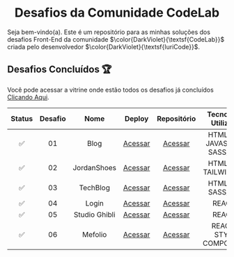 <div align="center">
 <h1>Desafios da Comunidade CodeLab</h1> 
</div>

<p>Seja bem-vindo(a). Este é um repositório para as minhas soluções dos desafios Front-End da comunidade $\color{DarkViolet}{\textsf{CodeLab}}$ criada pelo desenvolvedor $\color{DarkViolet}{\textsf{IuriCode}}$. </p> 

## Desafios Concluídos 🏆
<p>Você pode acessar a vitrine onde estão todos os desafios já concluídos <a href="https://gabrielalencs.github.io/Site-Desafios-CodeLab/" target="_blank">Clicando Aqui</a>.</p>

| Status | Desafio | Nome | Deploy | Repositório | Tecnologias Utilizadas
:------: | :-----: | :--: | :--: | :--: | :-----:
✅ | 01 | Blog | <a href="https://gabrielalencs.github.io/Desafios-CodeLab/desafio_01/" target="_blank">Acessar</a> | <a href="https://github.com/gabrielalencs/Desafios-Codelandia/tree/main/desafio_01">Acessar </a> | HTML, CSS, JAVASCRIPT, SASS/SCSS
✅ | 02 | JordanShoes | <a href="https://desafios-codelab-desafio-02.vercel.app/" target="_blank">Acessar</a> | <a href="https://github.com/gabrielalencs/Desafios-Codelandia/tree/main/desafio_02">Acessar </a>  | HTML, CSS, TAILWIND CSS
✅ | 03 | TechBlog | <a href="https://gabrielalencs.github.io/Desafios-CodeLab/desafio_03/" target="_blank">Acessar</a> | <a href="https://github.com/gabrielalencs/Desafios-CodeLab/tree/main/desafio_03" target="_blank">Acessar</a>  | HTML, CSS, SASS/SCSS
✅ | 04 | Login | <a href="https://desafios-codelab-desafio-04.vercel.app/" target="_blank">Acessar</a> | <a href="https://github.com/gabrielalencs/Desafios-CodeLab/tree/main/desafio_04" target="_blank">Acessar</a> | REACTJS
✅ | 05 | Studio Ghibli | <a href="https://desafios-codelab-desafio-05.vercel.app/" target="_blank">Acessar</a> | <a href="https://github.com/gabrielalencs/Desafios-CodeLab/tree/main/desafio_05" target="_blank">Acessar</a> | REACTJS
✅ | 06 | Mefolio | <a href="https://desafios-codelab-desafio-06.netlify.app/" target="_blank">Acessar</a> | <a href="https://github.com/gabrielalencs/Desafios-CodeLab/tree/main/desafio_06" target="_blank">Acessar</a> | REACTJS, STYLED COMPONENTS
